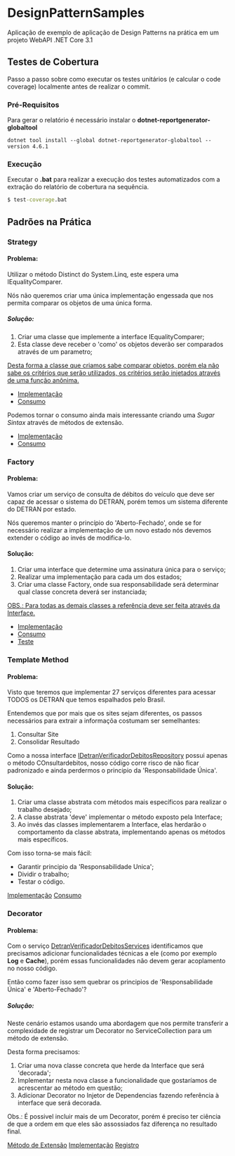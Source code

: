 # DesignPatternSamples
Aplicação de exemplo de aplicação de Design Patterns na prática em um projeto WebAPI .NET Core 3.1
## Testes de Cobertura

Passo a passo sobre como executar os testes unitários (e calcular o code coverage) localmente antes de realizar o commit.

### Pré-Requisitos

Para gerar o relatório é necessário instalar o **dotnet-reportgenerator-globaltool**

```script
dotnet tool install --global dotnet-reportgenerator-globaltool --version 4.6.1
````

### Execução

Executar o **.bat** para realizar a execução dos testes automatizados com a extração do relatório de cobertura na sequência.

```bat
$ test-coverage.bat
```

## Padrões na Prática

### Strategy

#### Problema:

Utilizar o método Distinct do System.Linq, este espera uma IEqualityComparer.

Nós não queremos criar uma única implementação engessada que nos permita comparar os objetos de uma única forma.

##### Solução:

1. Criar uma classe que implemente a interface IEqualityComparer;
2. Esta classe deve receber o 'como' os objetos deverão ser comparados através de um parametro;

<u>Desta forma a classe que criamos sabe comparar objetos, porém ela não sabe os critérios que serão utilizados, os critérios serão injetados através de uma função anônima.</u>

* [Implementação](src/Workbench.Comparer/GenericComparerFactory.cs)
* [Consumo](src/Workbench.GenericComparer.Tests/GenericComparerFactoryTest.cs#L27)

Podemos tornar o consumo ainda mais interessante criando uma *Sugar Sintax* através de métodos de extensão.

* [Implementação](src/Workbench.Linq.Extensions/DistinctExtensions.cs)
* [Consumo](src/Workbench.Linq.Extensions.Tests/DistinctExtensionsTests.cs#L26)

### Factory

#### Problema: 

Vamos criar um serviço de consulta de débitos do veículo que deve ser capaz de acessar o sistema do DETRAN, porém temos um sistema diferente do DETRAN por estado.

Nós queremos manter o princípio do 'Aberto-Fechado', onde se for necessário realizar a implementação de um novo estado nós devemos extender o código ao invés de modifica-lo.

#### Solução:

1. Criar uma interface que determine uma assinatura única para o serviço;
2. Realizar uma implementação para cada um dos estados;
3. Criar uma classe Factory, onde sua responsabilidade será determinar qual classe concreta deverá ser instanciada;

<u>OBS.: Para todas as demais classes a referência deve ser feita através da Interface.</u>

* [Implementação](src/Infra.Repository.Detran/DetranVerificadorDebitosFactory.cs)
* [Consumo](src/Application/Implementations/DetranVerificadorDebitosServices.cs#L20)
* [Teste](src/Infra.Repository.Detran.Tests/DetranVerificadorDebitosFactoryTests.cs#L22)

### Template Method

#### Problema:

Visto que teremos que implementar 27 serviços diferentes para acessar TODOS os DETRAN que temos espalhados pelo Brasil.

Entendemos que por mais que os sites sejam diferentes, os passos necessários para extrair a informaçõa costumam ser semelhantes:

1. Consultar Site
2. Consolidar Resultado

Como a nossa interface [IDetranVerificadorDebitosRepository](src/Application/Repository/IDetranVerificadorDebitosRepository.cs) possui apenas o método COnsultardebitos, nosso código corre risco de não ficar padronizado e ainda perdermos o principio da 'Responsabilidade Única'.

#### Solução:

1. Criar uma classe abstrata com métodos mais específicos para realizar o trabalho desejado;
2. A classe abstrata 'deve' implementar o método exposto pela Interface;
3. Ao invés das classes implementarem a Interface, elas herdarão o comportamento da classe abstrata, implementando apenas os métodos mais específicos.

Com isso torna-se mais fácil:
* Garantir principio da 'Responsabilidade Unica';
* Dividir o trabalho;
* Testar o código.

[Implementação](src/Infra.Repository.Detran/DetranVerificadorDebitosRepositoryCrawlerBase.cs)
[Consumo](src/Infra.repository.detran/DetranPEVerificadorDebitosRepository.cs)

### Decorator

#### Problema: 

Com o serviço [DetranVerificadorDebitosServices](src/Application/Implementations/DetranVerificadorDebitosServices.cs) identificamos que precisamos adicionar funcionalidades técnicas a ele (como por exemplo **Log** e **Cache**), porém essas funcionalidades não devem gerar acoplamento no nosso código.

Então como fazer isso sem quebrar os principios de 'Responsabilidade Única' e 'Aberto-Fechado'?

##### Solução:

Neste cenário estamos usando uma abordagem que nos permite transferir a complexidade de registrar um Decorator no ServiceCollection para um método de extensão.

Desta forma precisamos:

1. Criar uma nova classe concreta que herde da Interface que será 'decorada';
2. Implementar nesta nova classe a funcionalidade que gostaríamos de acrescentar ao método em questão;
3. Adicionar Decorator no Injetor de Dependencias fazendo referência à interface que será decorada.

Obs.: É possivel incluir mais de um Decorator, porém é preciso ter ciência de que a ordem em que eles são assossiados faz diferença no resultado final.

[Método de Extensão](src/Workbench.DependencyInjection.Extensions/ServiceCollectionExtensions.cs#L10)
[Implementação](src/Application/Decorators/DetranVerificadorDebitosDecoratorLogger.cs#L23)
[Registro](src/WebAPI/Startup.cs#L103)